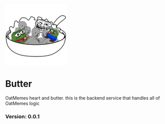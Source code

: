 ![Logo](../falafel/public/logo192.png)
# Butter
OatMemes heart and butter. this is the backend service that handles all of OatMemes logic


### Version: 0.0.1